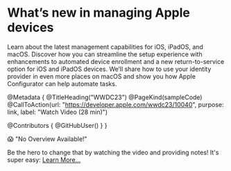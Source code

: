 # What’s new in managing Apple devices

Learn about the latest management capabilities for iOS, iPadOS, and macOS. Discover how you can streamline the setup experience with enhancements to automated device enrollment and a new return-to-service option for iOS and iPadOS devices. We’ll share how to use your identity provider in even more places on macOS and show you how Apple Configurator can help automate tasks. 


@Metadata {
   @TitleHeading("WWDC23")
   @PageKind(sampleCode)
   @CallToAction(url: "https://developer.apple.com/wwdc23/10040", purpose: link, label: "Watch Video (28 min)")

   @Contributors {
      @GitHubUser(<replace this with your GitHub handle>)
   }
}

😱 "No Overview Available!"

Be the hero to change that by watching the video and providing notes! It's super easy:
 [Learn More…](https://wwdcnotes.github.io/WWDCNotes/documentation/wwdcnotes/contributing)

